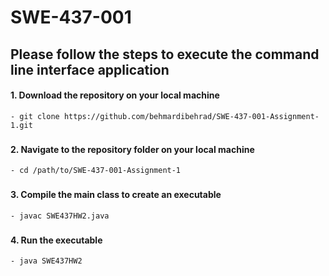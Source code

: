 # SWE-437-001
## Please follow the steps to execute the command line interface application 

#### 1. Download the repository on your local machine
	- git clone https://github.com/behmardibehrad/SWE-437-001-Assignment-1.git
###

#### 2. Navigate to the repository folder on your local machine
	- cd /path/to/SWE-437-001-Assignment-1
###

#### 3. Compile the main class to create an executable
	- javac SWE437HW2.java
###

#### 4. Run the executable 
	- java SWE437HW2
###
